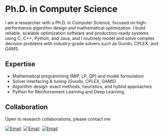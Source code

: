 # Ph.D. in Computer Science

I am a researcher with a Ph.D. in Computer Science, focused on high-performance algorithm design and mathematical optimization. I build reliable, scalable optimization software and production-ready systems using C, C++, Python, and Java, and I routinely model and solve complex decision problems with industry-grade solvers such as Gurobi, CPLEX, and GAMS.

## Expertise
- Mathematical programming (MIP, LP, QP) and model formulation
- Solver interfacing & tuning (Gurobi, CPLEX, GAMS)
- Algorithm design: exact methods, heuristics, and hybrid approaches
- Python for Reinforcement Learning and Deep Learning. 

## Collaboration
Open to research collaborations, please contact me

[![Email](https://img.shields.io/badge/Email-333333?style=flat&logo=minutemailer&logoColor=white)](mailto:ivpenaarenas@gmail.com).
[![Email](https://img.shields.io/badge/Email-D14836?style=flat&logo=gmail&logoColor=white)](mailto:ivpenaarenas@gmail.com).
[![Email](https://img.shields.io/badge/Email-555555?style=flat&logo=gmail&logoColor=white)](mailto:ton.adresse@exemple.com)


